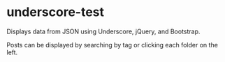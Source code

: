 # underscore-test
Displays data from JSON using Underscore, jQuery, and Bootstrap.

Posts can be displayed by searching by tag or clicking each folder on the left.
